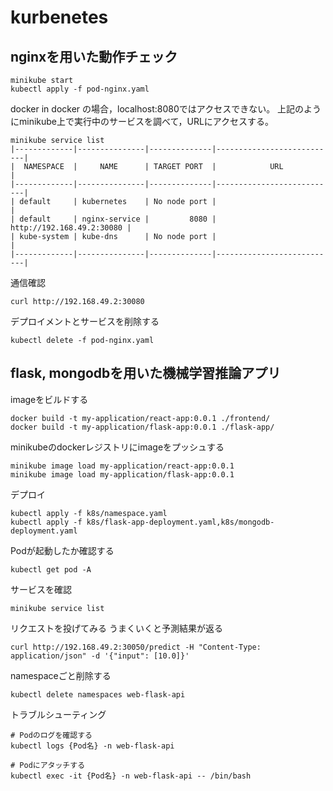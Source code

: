# kurbenetes

## nginxを用いた動作チェック

```
minikube start
kubectl apply -f pod-nginx.yaml
```

docker in docker の場合，localhost:8080ではアクセスできない。
上記のようにminikube上で実行中のサービスを調べて，URLにアクセスする。
```
minikube service list
|-------------|---------------|--------------|---------------------------|
|  NAMESPACE  |     NAME      | TARGET PORT  |            URL            |
|-------------|---------------|--------------|---------------------------|
| default     | kubernetes    | No node port |                           |
| default     | nginx-service |         8080 | http://192.168.49.2:30080 |
| kube-system | kube-dns      | No node port |                           |
|-------------|---------------|--------------|---------------------------|
```

通信確認
```
curl http://192.168.49.2:30080 
```

デプロイメントとサービスを削除する
```
kubectl delete -f pod-nginx.yaml
```


## flask, mongodbを用いた機械学習推論アプリ

imageをビルドする
```
docker build -t my-application/react-app:0.0.1 ./frontend/
docker build -t my-application/flask-app:0.0.1 ./flask-app/
```

minikubeのdockerレジストリにimageをプッシュする
```
minikube image load my-application/react-app:0.0.1
minikube image load my-application/flask-app:0.0.1
```

デプロイ
```
kubectl apply -f k8s/namespace.yaml
kubectl apply -f k8s/flask-app-deployment.yaml,k8s/mongodb-deployment.yaml
```

Podが起動したか確認する
```
kubectl get pod -A
```

サービスを確認
```
minikube service list
```

リクエストを投げてみる
うまくいくと予測結果が返る
```
curl http://192.168.49.2:30050/predict -H "Content-Type: application/json" -d '{"input": [10.0]}' 
```

namespaceごと削除する
```
kubectl delete namespaces web-flask-api 
```


トラブルシューティング
```
# Podのログを確認する
kubectl logs {Pod名} -n web-flask-api

# Podにアタッチする
kubectl exec -it {Pod名} -n web-flask-api -- /bin/bash
```